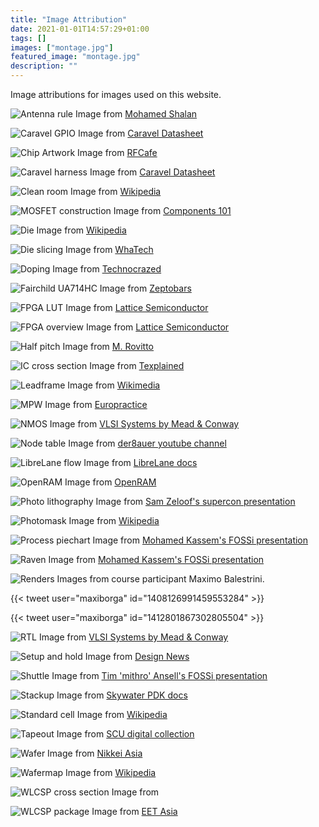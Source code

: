 ```yaml
---
title: "Image Attribution"
date: 2021-01-01T14:57:29+01:00
tags: []
images: ["montage.jpg"]
featured_image: "montage.jpg"
description: ""
---
```


Image attributions for images used on this website.

![Antenna rule](/antenna-rule.png)
Image from [Mohamed Shalan](https://www.youtube.com/watch?v=Vhyv0eq_mLU)

![Caravel GPIO](/caravel_gpio.png)
Image from [Caravel Datasheet](https://caravel-harness.readthedocs.io/en/latest/)

![Chip Artwork](/chip-artwork.jpeg)
Image from [RFCafe](https://www.rfcafe.com/miscellany/cool-pics/chip-art.htm)

![Caravel harness](/ciic_harness.png)
Image from [Caravel Datasheet](https://caravel-harness.readthedocs.io/en/latest/)

![Clean room](/clean-room.jpg)
Image from [Wikipedia](https://en.wikipedia.org/wiki/Cleanroom)

![MOSFET construction](/Construction-of-MOSFET.png)
Image from [Components 101](https://components101.com/articles/mosfet-symbol-working-operation-types-and-applications)

![Die](/die.jpg)
Image from [Wikipedia](https://en.wikipedia.org/wiki/Very_Large_Scale_Integration)

![Die slicing](/die-slicing.jpg)
Image from [WhaTech](https://www.whatech.com/markets-research/semiconductor-and-electronics/623348-wafer-dicing-saws-market-manufacturer-s-revenue-all-realized-positive-growth)

![Doping](/doping.png)
Image from [Technocrazed](https://www.technocrazed.com/2-5-electrons-and-u201cholesu2019u2019)

![Fairchild UA714HC](/Fairchild-UA714HC.jpg) 
Image from [Zeptobars](https://zeptobars.com/en/read/Fairchild-UA714HC-precision-opamp-fuses-trimming)

![FPGA LUT](/fpga-lut.png)
Image from [Lattice Semiconductor](http://www.latticesemi.com/iCE40)

![FPGA overview](/fpga-overview.png)
Image from [Lattice Semiconductor](http://www.latticesemi.com/iCE40)

![Half pitch](/half-pitch.png)
Image from [M. Rovitto](https://www.iue.tuwien.ac.at/phd/rovitto/node11.html)

![IC cross section](/ic-cross-section.jpeg)
Image from [Texplained](https://twitter.com/reivilo_t/status/1324402794783215616)

![Leadframe](/leadframe.jpg)
Image from [Wikimedia](https://commons.wikimedia.org/wiki/File:DIP_zagotovka.jpg)

![MPW](/mpw.jpg)
Image from [Europractice](https://europractice-ic.com/mpw-prototyping/)

![NMOS](/nmos.png)
Image from [VLSI Systems by Mead & Conway](https://www.researchgate.net/publication/234388249_Introduction_to_VLSI_systems)

![Node table](/node-table.png)
Image from [der8auer youtube channel](https://www.youtube.com/watch?v=1kQUXpZpLXI)

![LibreLane flow](/librelane-flow.png)
Image from [LibreLane docs](https://librelane.readthedocs.io/en/latest/)

![OpenRAM](/openram.jpg)
Image from [OpenRAM](https://openram.soe.ucsc.edu/)

![Photo lithography](/photolithography.png)
Image from [Sam Zeloof's supercon presentation](https://www.youtube.com/watch?v=23fTB3hG5cA)

![Photomask](/photomask.jpg)
Image from [Wikipedia](https://en.wikipedia.org/wiki/Photomask)

![Process piechart](/process-pie-chart.png)
Image from [Mohamed Kassem's FOSSi presentation](https://www.youtube.com/watch?v=HvWveK2fZt0)

![Raven](/raven.png)
Image from [Mohamed Kassem's FOSSi presentation](https://www.youtube.com/watch?v=HvWveK2fZt0)

![Renders](/maximo_render_1.jpeg)
Images from course participant Maximo Balestrini. 

{{< tweet user="maxiborga" id="1408126991459553284" >}}

{{< tweet user="maxiborga" id="1412801867302805504" >}}

![RTL](/rtl.png)
Image from [VLSI Systems by Mead & Conway](https://www.researchgate.net/publication/234388249_Introduction_to_VLSI_systems)

![Setup and hold](/setup_and_hold.png)
Image from [Design News](https://www.designnews.com/electronics-test/how-track-down-setup-and-hold-violations-mixed-signal-oscilloscope)

![Shuttle](/shuttle.png)
Image from [Tim 'mithro' Ansell's FOSSi presentation](https://www.youtube.com/watch?v=EczW2IWdnOM)

![Stackup](/stackup.png)
Image from [Skywater PDK docs](https://skywater-pdk.readthedocs.io/en/main/)

![Standard cell](/standardcell-3d.png)
Image from [Wikipedia](https://en.wikipedia.org/wiki/Standard_cell)

![Tapeout](/tapeout.png)
Image from [SCU digital collection](https://content.scu.edu/digital/collection/svhocdm/id/723)

![Wafer](/wafer.jpg)
Image from [Nikkei Asia](https://asia.nikkei.com/Editor-s-Picks/Interview/Silicon-wafer-maker-cautious-despite-strong-chip-demand)

![Wafermap](/wafermap.svg)
Image from [Wikipedia](https://en.wikipedia.org/wiki/Wafer_(electronics))

![WLCSP cross section](/wlcsp-cross-section.jpg)
Image from []()

![WLCSP package](/wlcsp-package.png)
Image from [EET Asia](https://www.eetasia.com/18121903-infineon-launches-industrial-wlcsp-esmi/)
